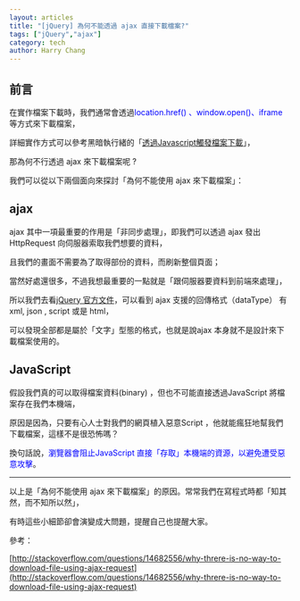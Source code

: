 ```yaml
---
layout: articles
title: "[jQuery] 為何不能透過 ajax 直接下載檔案?"
tags: ["jQuery","ajax"]
category: tech
author: Harry Chang
---
```


## 前言
在實作檔案下載時，我們通常會透過<span style="color:#0000FF;">location.href() 、window.open()、iframe </span>等方式來下載檔案，

詳細實作方式可以參考黑暗執行緒的「[透過Javascript觸發檔案下載](http://blog.darkthread.net/post-2011-08-12-ajax-download-with-iframe.aspx)」，

那為何不行透過 ajax 來下載檔案呢 ?

<!--more-->

我們可以從以下兩個面向來探討「為何不能使用 ajax 來下載檔案」：

## ajax

ajax 其中一項最重要的作用是「非同步處理」，即我們可以透過 ajax 發出 HttpRequest 向伺服器索取我們想要的資料，

且我們的畫面不需要為了取得部份的資料，而刷新整個頁面；

當然好處還很多，不過我想最重要的一點就是「跟伺服器要資料到前端來處理」，

所以我們去看[jQuery 官方文件](http://api.jquery.com/jquery.ajax/)，可以看到 ajax 支援的回傳格式（dataType） 有 xml, json , script 或是 html，

可以發現全部都是屬於「文字」型態的格式，也就是說ajax 本身就不是設計來下載檔案使用的。

## JavaScript

假設我們真的可以取得檔案資料(binary) ，但也不可能直接透過JavaScript 將檔案存在我們本機端，

原因是因為，只要有心人士對我們的網頁植入惡意Script ，他就能瘋狂地幫我們下載檔案，這樣不是很恐怖嗎？

換句話說，<span style="color:#0000FF;">瀏覽器會阻止JavaScript 直接「存取」本機端的資源，以避免遭受惡意攻擊</span>。

---

以上是「為何不能使用 ajax 來下載檔案」的原因。常常我們在寫程式時都「知其然，而不知所以然」，

有時這些小細節卻會演變成大問題，提醒自己也提醒大家。

參考：

[http://stackoverflow.com/questions/14682556/why-threre-is-no-way-to-download-file-using-ajax-request](http://stackoverflow.com/questions/14682556/why-threre-is-no-way-to-download-file-using-ajax-request)               
